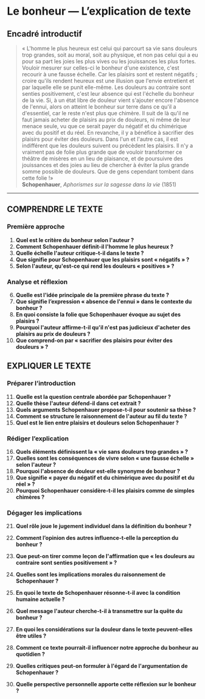 # Le bonheur — L’explication de texte

## Encadré introductif
> « L'homme le plus heureux est celui qui parcourt sa vie sans douleurs trop grandes, soit au moral, soit au physique, et non pas celui qui a eu pour sa part les joies les plus vives ou les jouissances les plus fortes. Vouloir mesurer sur celles-ci le bonheur d'une existence, c'est recourir à une fausse échelle. Car les plaisirs sont et restent négatifs ; croire qu'ils rendent heureux est une illusion que l'envie entretient et par laquelle elle se punit elle-même. Les douleurs au contraire sont senties positivement, c'est leur absence qui est l'échelle du bonheur de la vie. Si, à un état libre de douleur vient s'ajouter encore l'absence de l'ennui, alors on atteint le bonheur sur terre dans ce qu'il a d'essentiel, car le reste n'est plus que chimère. Il suit de là qu'il ne faut jamais acheter de plaisirs au prix de douleurs, ni même de leur menace seule, vu que ce serait payer du négatif et du chimérique avec du positif et du réel. En revanche, il y a bénéfice à sacrifier des plaisirs pour éviter des douleurs. Dans l'un et l'autre cas, il est indifférent que les douleurs suivent ou précèdent les plaisirs. Il n'y a vraiment pas de folie plus grande que de vouloir transformer ce théâtre de misères en un lieu de plaisance, et de poursuivre des jouissances et des joies au lieu de chercher à éviter la plus grande somme possible de douleurs. Que de gens cependant tombent dans cette folie !»  
> **Schopenhauer**, *Aphorismes sur la sagesse dans la vie* (1851)

---

## COMPRENDRE LE TEXTE

### Première approche

1. **Quel est le critère du bonheur selon l'auteur ?**  
2. **Comment Schopenhauer définit-il l'homme le plus heureux ?**  
3. **Quelle échelle l'auteur critique-t-il dans le texte ?**  
4. **Que signifie pour Schopenhauer que les plaisirs sont « négatifs » ?**  
5. **Selon l'auteur, qu'est-ce qui rend les douleurs « positives » ?**  

### Analyse et réflexion

6. **Quelle est l'idée principale de la première phrase du texte ?**  
7. **Que signifie l’expression « absence de l'ennui » dans le contexte du bonheur ?**  
8. **En quoi consiste la folie que Schopenhauer évoque au sujet des plaisirs ?**  
9. **Pourquoi l'auteur affirme-t-il qu'il n'est pas judicieux d'acheter des plaisirs au prix de douleurs ?**  
10. **Que comprend-on par « sacrifier des plaisirs pour éviter des douleurs » ?**  

## EXPLIQUER LE TEXTE

### Préparer l’introduction

11. **Quelle est la question centrale abordée par Schopenhauer ?**  
12. **Quelle thèse l'auteur défend-il dans cet extrait ?**  
13. **Quels arguments Schopenhauer propose-t-il pour soutenir sa thèse ?**  
14. **Comment se structure le raisonnement de l'auteur au fil du texte ?**  
15. **Quel est le lien entre plaisirs et douleurs selon Schopenhauer ?**  

### Rédiger l’explication

16. **Quels éléments définissent la « vie sans douleurs trop grandes » ?**  
17. **Quelles sont les conséquences de vivre selon « une fausse échelle » selon l'auteur ?**  
18. **Pourquoi l'absence de douleur est-elle synonyme de bonheur ?**  
19. **Que signifie « payer du négatif et du chimérique avec du positif et du réel » ?**  
20. **Pourquoi Schopenhauer considère-t-il les plaisirs comme de simples chimères ?**  

### Dégager les implications

21. **Quel rôle joue le jugement individuel dans la définition du bonheur ?**  
22. **Comment l’opinion des autres influence-t-elle la perception du bonheur ?**  
23. **Que peut-on tirer comme leçon de l'affirmation que « les douleurs au contraire sont senties positivement » ?**  
24. **Quelles sont les implications morales du raisonnement de Schopenhauer ?**  
25. **En quoi le texte de Schopenhauer résonne-t-il avec la condition humaine actuelle ?**  

26. **Quel message l'auteur cherche-t-il à transmettre sur la quête du bonheur ?**  
27. **En quoi les considérations sur la douleur dans le texte peuvent-elles être utiles ?**  
28. **Comment ce texte pourrait-il influencer notre approche du bonheur au quotidien ?**  
29. **Quelles critiques peut-on formuler à l'égard de l'argumentation de Schopenhauer ?**  
30. **Quelle perspective personnelle apporte cette réflexion sur le bonheur ?**  